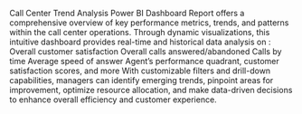 Call Center Trend Analysis Power BI Dashboard Report offers a comprehensive overview of key performance metrics, trends, and patterns within the call center operations. Through dynamic visualizations, this intuitive dashboard provides real-time and historical data analysis on :
Overall customer satisfaction
Overall calls answered/abandoned
Calls by time
Average speed of answer
Agent’s performance quadrant, 
customer satisfaction scores, and more
With customizable filters and drill-down capabilities, managers can identify emerging trends, pinpoint areas for improvement, optimize resource allocation, and make data-driven decisions to enhance overall efficiency and customer experience.
